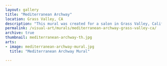 ```yaml
---
layout: gallery
title: "Mediterranean Archway"
location: Grass Valley, CA
description: "This mural was created for a salon in Grass Valley, California. The image was painted directly on the wall and incorporates the cinder block shapes into the design to help portray a balcony over-looking the Mediterranean."
permalink: /visual-art/murals/mediterranean-archway-grass-valley-ca/
archive: true
thumbnail: mediterranean-archway-th.jpg
arts:
- image: mediterranean-archway-mural.jpg
  title: "Mediterranean Archway Mural"

---
```

